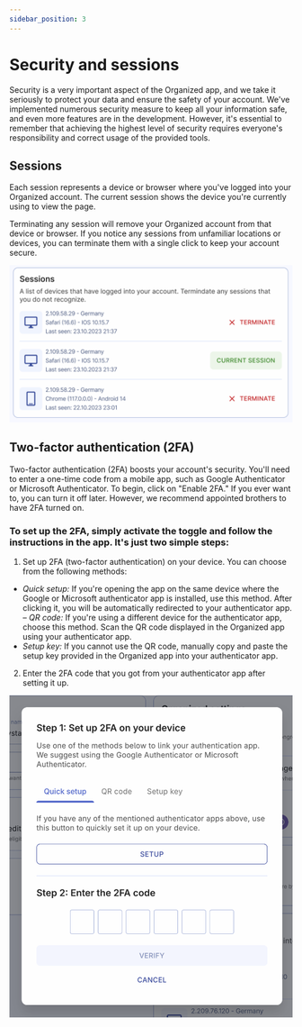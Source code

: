 ```yaml
---
sidebar_position: 3
---
```


# Security and sessions

Security is a very important aspect of the Organized app, and we take it seriously to protect your data and ensure the safety of your account. We've implemented numerous security measure to keep all your information safe, and even more features are in the development. However, it's essential to remember that achieving the highest level of security requires everyone's responsibility and correct usage of the provided tools.

## Sessions

Each session represents a device or browser where you've logged into your Organized account. The current session shows the device you're currently using to view the page.

Terminating any session will remove your Organized account from that device or browser. If you notice any sessions from unfamiliar locations or devices, you can terminate them with a single click to keep your account secure.

![Device sessions](./img/sessions.png)

## Two-factor authentication (2FA)

Two-factor authentication (2FA) boosts your account's security. You'll need to enter a one-time code from a mobile app, such as Google Authenticator or Microsoft Authenticator. To begin, click on "Enable 2FA." If you ever want to, you can turn it off later. However, we recommend appointed brothers to have 2FA turned on.

### To set up the 2FA, simply activate the toggle and follow the instructions in the app. It's just two simple steps:

1. Set up 2FA (two-factor authentication) on your device. You can choose from the following methods:

- _Quick setup:_ If you're opening the app on the same device where the Google or Microsoft authenticator app is installed, use this method. After clicking it, you will be automatically redirected to your authenticator app.
  – _QR code:_ If you're using a different device for the authenticator app, choose this method. Scan the QR code displayed in the Organized app using your authenticator app.
- _Setup key:_ If you cannot use the QR code, manually copy and paste the setup key provided in the Organized app into your authenticator app.

2. Enter the 2FA code that you got from your authenticator app after setting it up.

![Set up 2FA](./img/2fa-setup.png)
